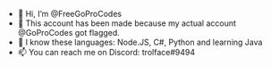 - 👋  Hi, I’m @FreeGoProCodes
- 👀  This account has been made because my actual account @GoProCodes got flagged.
- 💞️  I know these languages: Node.JS, C#, Python and learning Java
- 📫  You can reach me on Discord: trolface#9494

<!---
FreeGoProCodes/FreeGoProCodes is a ✨ special ✨ repository because its `README.md` (this file) appears on your GitHub profile.
You can click the Preview link to take a look at your changes.
--->
